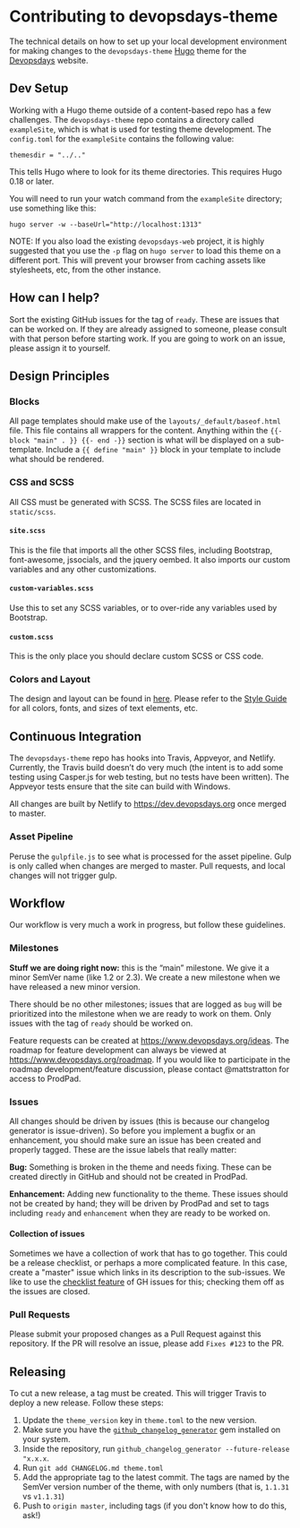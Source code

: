 # Contributing to devopsdays-theme

The technical details on how to set up your local development environment for making changes to the `devopsdays-theme` [Hugo](https://gohugo.io/) theme for the [Devopsdays](http://www.devopsdays.org/) website.

## Dev Setup

Working with a Hugo theme outside of a content-based repo has a few challenges. The `devopsdays-theme` repo contains a directory called `exampleSite`, which is what is used for testing theme development. The `config.toml` for the `exampleSite` contains the following value:

```
themesdir = "../.."
```

This tells Hugo where to look for its theme directories. This requires Hugo 0.18 or later.

You will need to run your watch command from the `exampleSite` directory; use something like this:

```
hugo server -w --baseUrl="http://localhost:1313"
```

NOTE: If you also load the existing `devopsdays-web` project, it is highly suggested that you use the `-p` flag on `hugo server` to load this theme on a different port. This will prevent your browser from caching assets like stylesheets, etc, from the other instance.

## How can I help?

Sort the existing GitHub issues for the tag of `ready`. These are issues that can be worked on. If they are already assigned to someone, please consult with that person before starting work. If you are going to work on an issue, please assign it to yourself. 

## Design Principles

### Blocks
All page templates should make use of the `layouts/_default/baseof.html` file. This file contains all wrappers for the content. Anything within the `{{- block "main" . }} {{- end -}}` section is what will be displayed on a sub-template. Include a `{{ define "main" }}` block in your template to include what should be rendered.

### CSS and SCSS
All CSS must be generated with SCSS. The SCSS files are located in `static/scss`.

#### `site.scss`
This is the file that imports all the other SCSS files, including Bootstrap, font-awesome, jssocials, and the jquery oembed. It also imports our custom variables and any other customizations.

#### `custom-variables.scss`
Use this to set any SCSS variables, or to over-ride any variables used by Bootstrap.

#### `custom.scss`
This is the only place you should declare custom SCSS or CSS code.

### Colors and Layout
The design and layout can be found in [here](https://drive.google.com/file/d/0BzljU_vIF4BoOHhLV2Yzd2xicEk/view?usp=sharing). Please refer to the [Style Guide](https://github.com/devopsdays/devopsdays-theme/blob/master/STYLE.md) for all colors, fonts, and sizes of text elements, etc.

## Continuous Integration
The `devopsdays-theme` repo has hooks into Travis, Appveyor, and Netlify. Currently, the Travis build doesn’t do very much (the intent is to add some testing using Casper.js for web testing, but no tests have been written). The Appveyor tests ensure that the site can build with Windows.

All changes are built by Netlify to https://dev.devopsdays.org once merged to master.

### Asset Pipeline
Peruse the `gulpfile.js` to see what is processed for the asset pipeline. Gulp is only called when changes are merged to master. Pull requests, and local changes will not trigger gulp.

## Workflow

Our workflow is very much a work in progress, but follow these guidelines.

### Milestones

**Stuff we are doing right now:** this is the “main” milestone. We give it a minor SemVer name (like 1.2 or 2.3). We create a new milestone when we have released a new minor version.

There should be no other milestones; issues that are logged as `bug` will be prioritized into the milestone when we are ready to work on them. Only issues with the tag of `ready` should be worked on.

Feature requests can be created at https://www.devopsdays.org/ideas. The roadmap for feature development can always be viewed at https://www.devopsdays.org/roadmap. If you would like to participate in the roadmap development/feature discussion, please contact @mattstratton for access to ProdPad.

### Issues

All changes should be driven by issues (this is because our changelog generator is issue-driven). So before you implement a bugfix or an enhancement, you should make sure an issue has been created and properly tagged. These are the issue labels that really matter:

**Bug:** Something is broken in the theme and needs fixing. These can be created directly in GitHub and should not be created in ProdPad.

**Enhancement:** Adding new functionality to the theme. These issues should not be created by hand; they will be driven by ProdPad and set to tags including `ready` and `enhancement` when they are ready to be worked on.

#### Collection of issues

Sometimes we have a collection of work that has to go together. This could be a release checklist, or perhaps a more complicated feature. In this case, create a "master" issue which links in its description to the sub-issues. We like to use the [checklist feature](https://github.com/blog/1375-task-lists-in-gfm-issues-pulls-comments) of GH issues for this; checking them off as the issues are closed.

### Pull Requests

Please submit your proposed changes as a Pull Request against this repository. If the PR will resolve an issue, please add `Fixes #123` to the PR.

## Releasing

To cut a new release, a tag must be created. This will trigger Travis to deploy a new release. Follow these steps:

1. Update the `theme_version` key in `theme.toml` to the new version.
1. Make sure you have the [`github_changelog_generator`](https://github.com/skywinder/github-changelog-generator) gem installed on your system.
1. Inside the repository, run `github_changelog_generator --future-release "x.x.x`.
1. Run `git add CHANGELOG.md theme.toml`
1. Add the appropriate tag to the latest commit. The tags are named by the SemVer version number of the theme, with only numbers (that is, `1.1.31` vs `v1.1.31`)
1. Push to `origin master`, including tags (if you don't know how to do this, ask!)
